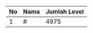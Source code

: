 | No | Nama            | Jumlah Level |
|----|-----------------|--------------|
| 1  | #    |    4975        |
